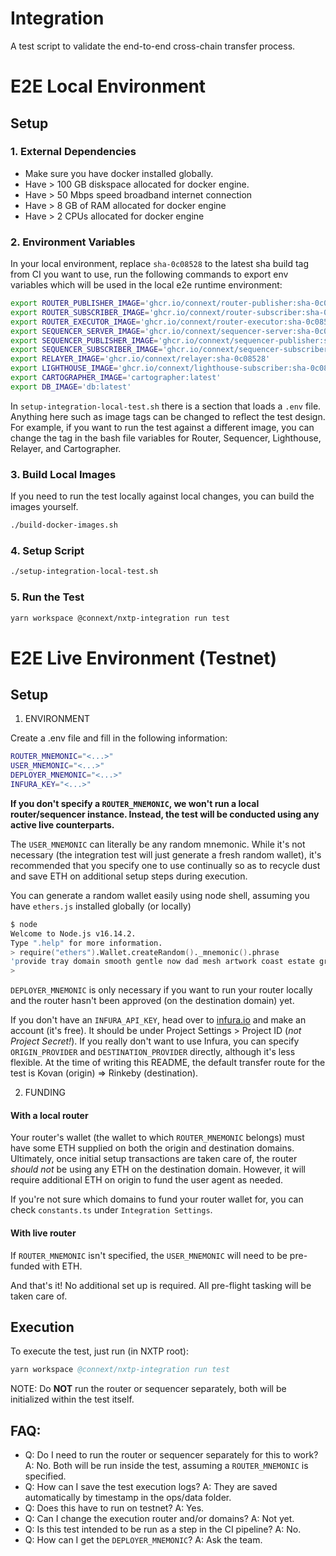 # Integration

A test script to validate the end-to-end cross-chain transfer process.

# E2E Local Environment

## Setup

### 1. External Dependencies

- Make sure you have docker installed globally.
- Have > 100 GB diskspace allocated for docker engine.
- Have > 50 Mbps speed broadband internet connection
- Have > 8 GB of RAM allocated for docker engine
- Have > 2 CPUs allocated for docker engine

### 2. Environment Variables

In your local environment, replace `sha-0c08528` to the latest sha build tag from CI you want to use, run the following commands to export env variables which will be used in the local e2e runtime environment:

```sh
export ROUTER_PUBLISHER_IMAGE='ghcr.io/connext/router-publisher:sha-0c08528'
export ROUTER_SUBSCRIBER_IMAGE='ghcr.io/connext/router-subscriber:sha-0c08528'
export ROUTER_EXECUTOR_IMAGE='ghcr.io/connext/router-executor:sha-0c08528'
export SEQUENCER_SERVER_IMAGE='ghcr.io/connext/sequencer-server:sha-0c08528'
export SEQUENCER_PUBLISHER_IMAGE='ghcr.io/connext/sequencer-publisher:sha-0c08528'
export SEQUENCER_SUBSCRIBER_IMAGE='ghcr.io/connext/sequencer-subscriber:sha-0c08528'
export RELAYER_IMAGE='ghcr.io/connext/relayer:sha-0c08528'
export LIGHTHOUSE_IMAGE='ghcr.io/connext/lighthouse-subscriber:sha-0c08528'
export CARTOGRAPHER_IMAGE='cartographer:latest'
export DB_IMAGE='db:latest'
```

In `setup-integration-local-test.sh` there is a section that loads a `.env` file. Anything here such as image tags can be changed to reflect the test design. For example, if you want to run the test against a different image, you can change the tag in the bash file variables for Router, Sequencer, Lighthouse, Relayer, and Cartographer.

### 3. Build Local Images

If you need to run the test locally against local changes, you can build the images yourself.

```sh
./build-docker-images.sh
```

### 4. Setup Script

```sh
./setup-integration-local-test.sh
```

### 5. Run the Test

```sh
yarn workspace @connext/nxtp-integration run test
```

# E2E Live Environment (Testnet)

## Setup

1. ENVIRONMENT

Create a .env file and fill in the following information:

```sh
ROUTER_MNEMONIC="<...>"
USER_MNEMONIC="<...>"
DEPLOYER_MNEMONIC="<...>"
INFURA_KEY="<...>"
```

**If you don't specify a `ROUTER_MNEMONIC`, we won't run a local router/sequencer instance. Instead, the test will be conducted using any active live counterparts.**

The `USER_MNEMONIC` can literally be any random mnemonic. While it's not necessary (the integration test will just generate a fresh random wallet), it's recommended that you specify one to use continually so as to recycle dust and save ETH on additional setup steps during execution.

You can generate a random wallet easily using node shell, assuming you have `ethers.js` installed globally (or locally)

```s
$ node
Welcome to Node.js v16.14.2.
Type ".help" for more information.
> require("ethers").Wallet.createRandom()._mnemonic().phrase
'provide tray domain smooth gentle now dad mesh artwork coast estate great'
>
```

`DEPLOYER_MNEMONIC` is only necessary if you want to run your router locally and the router hasn't been approved (on the destination domain) yet.

If you don't have an `INFURA_API_KEY`, head over to [infura.io](https://infura.io/) and make an account (it's free). It should be under Project Settings > Project ID (_not Project Secret!_). If you really don't want to use Infura, you can specify `ORIGIN_PROVIDER` and `DESTINATION_PROVIDER` directly, although it's less flexible. At the time of writing this README, the default transfer route for the test is Kovan (origin) => Rinkeby (destination).

2. FUNDING

#### With a local router

Your router's wallet (the wallet to which `ROUTER_MNEMONIC` belongs) must have some ETH supplied on both the origin and destination domains. Ultimately, once initial setup transactions are taken care of, the router _should not_ be using any ETH on the destination domain. However, it will require additional ETH on origin to fund the user agent as needed.

If you're not sure which domains to fund your router wallet for, you can check `constants.ts` under `Integration Settings`.

#### With live router

If `ROUTER_MNEMONIC` isn't specified, the `USER_MNEMONIC` will need to be pre-funded with ETH.

And that's it! No additional set up is required. All pre-flight tasking will be taken care of.

## Execution

To execute the test, just run (in NXTP root):

```s
yarn workspace @connext/nxtp-integration run test
```

NOTE: Do **NOT** run the router or sequencer separately, both will be initialized within the test itself.

## FAQ:

- Q: Do I need to run the router or sequencer separately for this to work? A: No. Both will be run inside the test, assuming a `ROUTER_MNEMONIC` is specified.
- Q: How can I save the test execution logs? A: They are saved automatically by timestamp in the ops/data folder.
- Q: Does this have to run on testnet? A: Yes.
- Q: Can I change the execution router and/or domains? A: Not yet.
- Q: Is this test intended to be run as a step in the CI pipeline? A: No.
- Q: How can I get the `DEPLOYER_MNEMONIC`? A: Ask the team.
